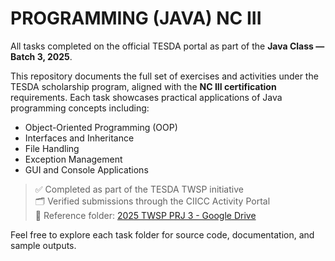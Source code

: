 # PROGRAMMING (JAVA) NC III

All tasks completed on the official TESDA portal as part of the **Java Class — Batch 3, 2025**.

This repository documents the full set of exercises and activities under the TESDA scholarship program, aligned with the **NC III certification** requirements. Each task showcases practical applications of Java programming concepts including:

- Object-Oriented Programming (OOP)
- Interfaces and Inheritance
- File Handling
- Exception Management
- GUI and Console Applications

> ✅ Completed as part of the TESDA TWSP initiative  
> 🗂️ Verified submissions through the CIICC Activity Portal  
> 📁 Reference folder: [2025 TWSP PRJ 3 - Google Drive](https://drive.google.com/drive/folders/1U9huHhSX8FmoOTKJr4yRHnbUDC1D-fW6?fbclid=IwY2xjawKzJ9VleHRuA2FlbQIxMQABHpYChYQ3WrfMM1UHjdOEBE_b1m_WLvaL_VgJPI18DztBzeuKcl2vVZnw9I0O_aem_E9YEveESmY_9yE91p2Ehgg)

Feel free to explore each task folder for source code, documentation, and sample outputs.
